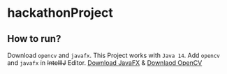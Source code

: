 # hackathonProject
## How to run?
Download `opencv` and `javafx`. This Project works with `Java 14`.
Add `opencv` and `javafx` in ~~IntellIJ~~ Editor.
 [Download JavaFX](https://gluonhq.com/products/javafx/) &
 [Downlaod OpenCV](https://opencv.org/releases/)

